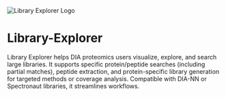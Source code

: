 ![Library Explorer Logo]([images/logo.png](https://raw.githubusercontent.com/DeepHMS/Library-Explorer/main/Library_Explorer_Icon.png))
# Library-Explorer
Library Explorer helps DIA proteomics users visualize, explore, and search large libraries. It supports specific protein/peptide searches (including partial matches), peptide extraction, and protein-specific library generation for targeted methods or coverage analysis. Compatible with DIA-NN or Spectronaut libraries, it streamlines workflows.

